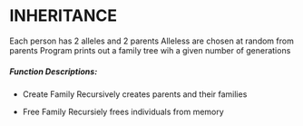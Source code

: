 # INHERITANCE

Each person has 2 alleles and 2 parents
Alleless are chosen at random from parents
Program prints out a family tree wih a given number of generations

##### Function Descriptions:

- Create Family
Recursively creates parents and their families

- Free Family
Recursiely frees individuals from memory

